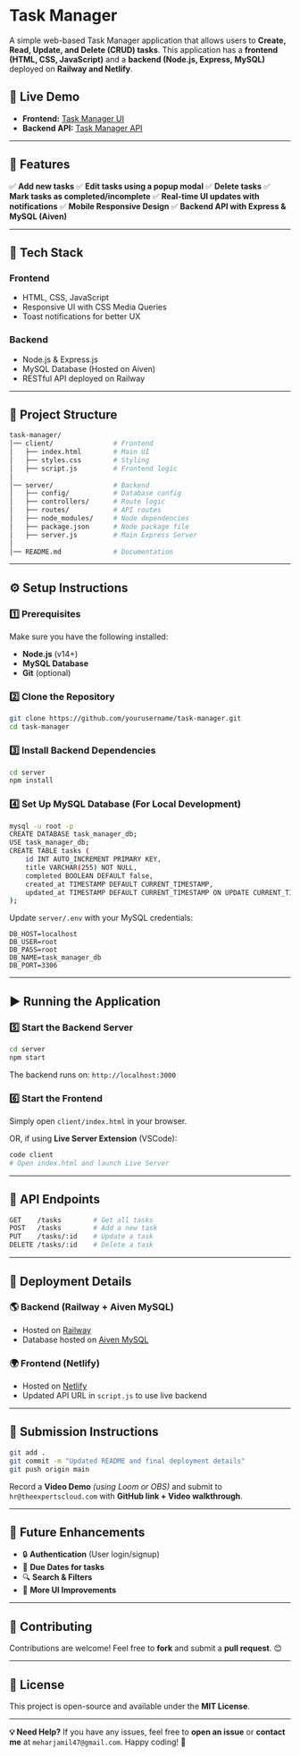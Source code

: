 # Task Manager

A simple web-based Task Manager application that allows users to **Create, Read, Update, and Delete (CRUD) tasks**. This application has a **frontend (HTML, CSS, JavaScript)** and a **backend (Node.js, Express, MySQL)** deployed on **Railway and Netlify**.

## **🚀 Live Demo**
- **Frontend:** [Task Manager UI](https://transcendent-starlight-b0fa02.netlify.app/)
- **Backend API:** [Task Manager API](https://task-manager-production-1d83.up.railway.app/tasks)

---

## **📌 Features**
✅ **Add new tasks**
✅ **Edit tasks using a popup modal**
✅ **Delete tasks**
✅ **Mark tasks as completed/incomplete**
✅ **Real-time UI updates with notifications**
✅ **Mobile Responsive Design**
✅ **Backend API with Express & MySQL (Aiven)**

---

## **🚀 Tech Stack**
### **Frontend**
- HTML, CSS, JavaScript
- Responsive UI with CSS Media Queries
- Toast notifications for better UX

### **Backend**
- Node.js & Express.js
- MySQL Database (Hosted on Aiven)
- RESTful API deployed on Railway

---

## **📂 Project Structure**
```sh
task-manager/
│── client/               # Frontend
│   ├── index.html        # Main UI
│   ├── styles.css        # Styling
│   ├── script.js         # Frontend logic
│
│── server/               # Backend
│   ├── config/           # Database config
│   ├── controllers/      # Route logic
│   ├── routes/           # API routes
│   ├── node_modules/     # Node dependencies
│   ├── package.json      # Node package file
│   ├── server.js         # Main Express Server
│
│── README.md             # Documentation
```

---

## **⚙️ Setup Instructions**

### **1️⃣ Prerequisites**
Make sure you have the following installed:
- **Node.js** (v14+)
- **MySQL Database**
- **Git** (optional)

### **2️⃣ Clone the Repository**
```sh
git clone https://github.com/yourusername/task-manager.git
cd task-manager
```

### **3️⃣ Install Backend Dependencies**
```sh
cd server
npm install
```

### **4️⃣ Set Up MySQL Database** (For Local Development)
```sh
mysql -u root -p
CREATE DATABASE task_manager_db;
USE task_manager_db;
CREATE TABLE tasks (
    id INT AUTO_INCREMENT PRIMARY KEY,
    title VARCHAR(255) NOT NULL,
    completed BOOLEAN DEFAULT false,
    created_at TIMESTAMP DEFAULT CURRENT_TIMESTAMP,
    updated_at TIMESTAMP DEFAULT CURRENT_TIMESTAMP ON UPDATE CURRENT_TIMESTAMP
);
```

Update `server/.env` with your MySQL credentials:
```env
DB_HOST=localhost
DB_USER=root
DB_PASS=root
DB_NAME=task_manager_db
DB_PORT=3306
```

---

## **▶️ Running the Application**

### **5️⃣ Start the Backend Server**
```sh
cd server
npm start
```
The backend runs on: `http://localhost:3000`

### **6️⃣ Start the Frontend**
Simply open `client/index.html` in your browser.

OR, if using **Live Server Extension** (VSCode):
```sh
code client
# Open index.html and launch Live Server
```

---

## **🔗 API Endpoints**
```sh
GET    /tasks        # Get all tasks
POST   /tasks        # Add a new task
PUT    /tasks/:id    # Update a task
DELETE /tasks/:id    # Delete a task
```

---

## **📌 Deployment Details**
### **🌎 Backend (Railway + Aiven MySQL)**
- Hosted on [Railway](https://railway.app/)
- Database hosted on [Aiven MySQL](https://aiven.io/)

### **🌍 Frontend (Netlify)**
- Hosted on [Netlify](https://www.netlify.com/)
- Updated API URL in `script.js` to use live backend

---

## **🎥 Submission Instructions**
```sh
git add .
git commit -m "Updated README and final deployment details"
git push origin main
```
Record a **Video Demo** *(using Loom or OBS)* and submit to `hr@theexpertscloud.com` with **GitHub link + Video walkthrough**.

---

## **🎯 Future Enhancements**
- 🔒 **Authentication** (User login/signup)
- 📅 **Due Dates for tasks**
- 🔍 **Search & Filters**
- 📱 **More UI Improvements**

---

## **🙌 Contributing**
Contributions are welcome! Feel free to **fork** and submit a **pull request**. 😊

---

## **📝 License**
This project is open-source and available under the **MIT License**.

---

**💡 Need Help?**
If you have any issues, feel free to **open an issue** or **contact me** at `meharjamil47@gmail.com`.
Happy coding! 🚀


